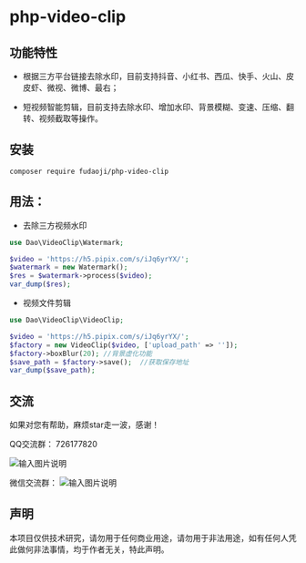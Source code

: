 # php-video-clip

## 功能特性

* 根据三方平台链接去除水印，目前支持抖音、小红书、西瓜、快手、火山、皮皮虾、微视、微博、最右；

* 短视频智能剪辑，目前支持去除水印、增加水印、背景模糊、变速、压缩、翻转、视频截取等操作。

## 安装
~~~
composer require fudaoji/php-video-clip
~~~

## 用法：
* 去除三方视频水印
~~~php
use Dao\VideoClip\Watermark;

$video = 'https://h5.pipix.com/s/iJq6yrYX/';
$watermark = new Watermark();
$res = $watermark->process($video);
var_dump($res);
~~~

* 视频文件剪辑
~~~php
use Dao\VideoClip\VideoClip;

$video = 'https://h5.pipix.com/s/iJq6yrYX/';
$factory = new VideoClip($video, ['upload_path' => '']);
$factory->boxBlur(20); //背景虚化功能
$save_path = $factory->save();  //获取保存地址
var_dump($save_path);

~~~

## 交流
如果对您有帮助，麻烦star走一波，感谢！

QQ交流群：
726177820

![输入图片说明](https://zyx.images.huihuiba.net/1-5f8afb8796b2f.png)

微信交流群：
![输入图片说明](https://guandaoji.oss-cn-hangzhou.aliyuncs.com/image/1-64e0c854e3951.png)

## 声明
本项目仅供技术研究，请勿用于任何商业用途，请勿用于非法用途，如有任何人凭此做何非法事情，均于作者无关，特此声明。